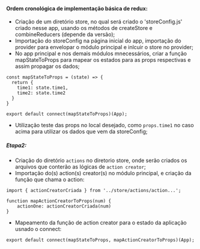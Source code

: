 #### Ordem cronológica de implementação básica de redux:

- Criação de um diretório store, no qual será criado o 'storeConfig.js' criado nesse app, usando os métodos de createStore e combineReducers (depende da versão);
- Importação do storeConfig na página inicial do app, importação do provider para envelopar o módulo principal e inlcuir o store no provider;
- No app principal e nos demais módulos mnecessários, criar a função mapStateToProps para mapear os estados para as props respectivas e assim propagar os dados;

```
const mapStateToProps = (state) => {
  return {
    time1: state.time1,
    time2: state.time2
  }
}
```
```
export default connect(mapStateToProps)(App);
```

- Utilização teste das props no local desejado, como `props.time1` no caso acima para utilizar os dados que vem da storeConfig;

##### Etapa2:
- Criação do diretório `actions` no diretorio store, onde serão criados os arquivos que conterão as lógicas de `action creator`;
- Importação do(s) action(s) creator(s) no módulo principal, e criação da função que chama o action:

```
import { actionCreatorCriada } from '../store/actions/action...';  

function mapActionCreatorToProps(num) {
    actionOne: actionCreatorCriada(num)
}
```

- Mapeamento da função de action creator para o estado da aplicação usnado o connect:
```
export default connect(mapStateToProps, mapActionCreatorToProps)(App);
```

